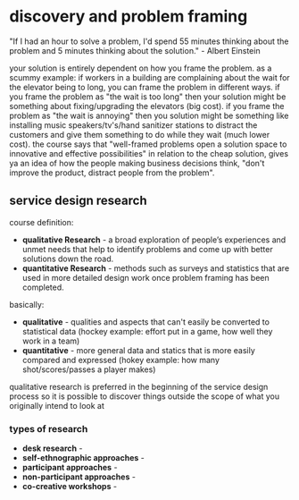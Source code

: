 # discovery and problem framing

"If I had an hour to solve a problem, I'd spend 55 minutes thinking about the problem and 5 minutes thinking about the solution." - Albert Einstein

your solution is entirely dependent on how you frame the problem. as a scummy example: if workers in a building are complaining about the wait for the elevator being to long, you can frame the problem in different ways. if you frame the problem as "the wait is too long" then your solution might be something about fixing/upgrading the elevators (big cost). if you frame the problem as "the wait is annoying" then you solution might be something like installing music speakers/tv's/hand sanitizer stations to distract the customers and give them something to do while they wait (much lower cost). the course says that "well-framed problems open a solution space to innovative and effective possibilities" in relation to the cheap solution, gives ya an idea of how the people making business decisions think, "don't improve the product, distract people from the problem".

## service design research 

course definition:

- **qualitative Research** - a broad exploration of people’s experiences and unmet needs that help to identify problems and come up with better solutions down the road.  
- **quantitative Research** - methods such as surveys and statistics that are used in more detailed design work once problem framing has been completed. 

basically:

- **qualitative** - qualities and aspects that can't easily be converted to statistical data (hockey example: effort put in a game, how well they work in a team)
- **quantitative** - more general data and statics that is more easily compared and expressed (hokey example: how many shot/scores/passes a player makes)

qualitative research is preferred in the beginning of the service design process so it is possible to discover things outside the scope of what you originally intend to look at

### types of research

- **desk research** - 
- **self-ethnographic approaches** - 
- **participant approaches** - 
- **non-participant approaches** - 
- **co-creative workshops** - 